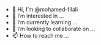 - 👋 Hi, I’m @mohamed-filali
- 👀 I’m interested in ...
- 🌱 I’m currently learning ...
- 💞️ I’m looking to collaborate on ...
- 📫 How to reach me ...

<!---
mohamed-filali/mohamed-filali is a ✨ special ✨ repository because its `README.md` (this file) appears on your GitHub profile.
You can click the Preview link to take a look at your changes.
--->
